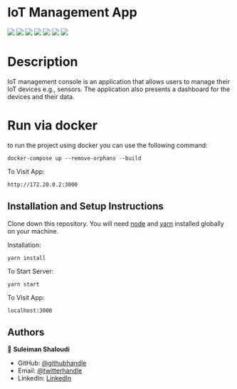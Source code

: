 # IoT Management App

![](https://img.shields.io/badge/React-61DAFB) ![](https://img.shields.io/badge/Typescript-00273F) ![](https://img.shields.io/badge/MaterialUI-1976d2) ![](https://img.shields.io/badge/Formik-161e2e) ![](https://img.shields.io/badge/npm-FE7D37) ![](https://img.shields.io/badge/yarn-2188B6) ![](https://img.shields.io/badge/axios-FFFFFF)


# Description

IoT management console is an application that allows users to manage their IoT devices e.g.,
sensors. The application also presents a dashboard for the devices and their data.

# Run via docker

to run the project using docker you can use the following command:

`docker-compose up --remove-orphans --build`

To Visit App:

`http://172.20.0.2:3000`

## Installation and Setup Instructions

Clone down this repository. You will need [node](https://nodejs.org/en/download/package-manager/) and [yarn](https://yarnpkg.com/) installed globally on your machine.

Installation:

`yarn install`

To Start Server:

`yarn start`

To Visit App:

`localhost:3000`

## Authors

👤 **Suleiman Shaloudi**

- GitHub: [@githubhandle](https://github.com/suleimanShaloudi)
- Email: [@twitterhandle](shaloudi.suleiman@gmail.com)
- LinkedIn: [LinkedIn](https://www.linkedin.com/in/suleimanshaloudi)
